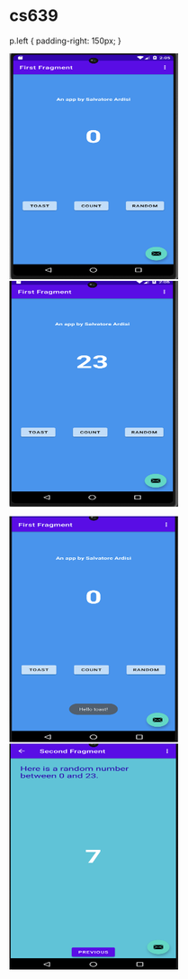 # cs639
p.left {
  padding-right: 150px;
}

<p float="left">
  <img src="MyFirstApp/first_fragment_start.png" width="300" height="400">
  <img src="MyFirstApp/first_fragment_count.png" width="300" height="400">
</p>
<p float="left">
  <img src="MyFirstApp/first_fragment_toast.png" width="300" height="400">
  <img src="MyFirstApp/second_fragment_random.png" width="300" height="400">
</p>
